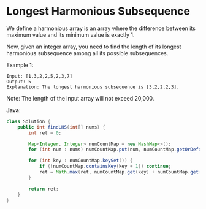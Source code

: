 # Longest Harmonious Subsequence



We define a harmonious array is an array where the difference between its maximum value and its minimum value is exactly 1.

Now, given an integer array, you need to find the length of its longest harmonious subsequence among all its possible subsequences.

Example 1:

    Input: [1,3,2,2,5,2,3,7]
    Output: 5
    Explanation: The longest harmonious subsequence is [3,2,2,2,3].

Note: The length of the input array will not exceed 20,000.

**Java:**
```java
class Solution {
    public int findLHS(int[] nums) {
        int ret = 0;

        Map<Integer, Integer> numCountMap = new HashMap<>();
        for (int num : nums) numCountMap.put(num, numCountMap.getOrDefault(num, 0) + 1);

        for (int key : numCountMap.keySet()) {
            if (!numCountMap.containsKey(key + 1)) continue;
            ret = Math.max(ret, numCountMap.get(key) + numCountMap.get(key + 1));
        }

        return ret;
    }
}
```
